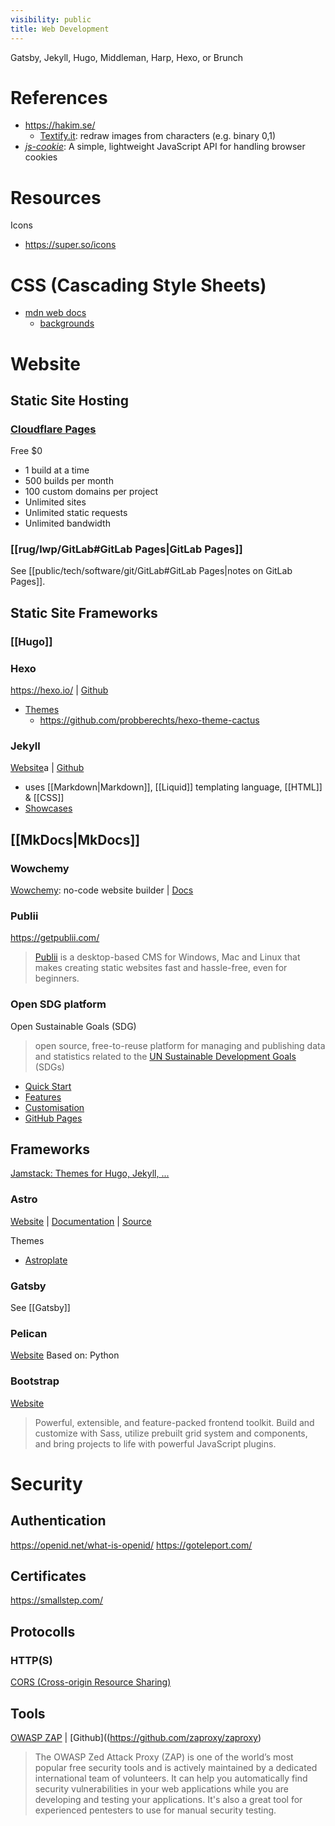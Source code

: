 ```yaml
---
visibility: public
title: Web Development
---
```

Gatsby, Jekyll, Hugo, Middleman, Harp, Hexo, or Brunch

# References

- <https://hakim.se/>
    - [Textify.it](https://lab.hakim.se/textify/): redraw images from characters (e.g. binary 0,1)
- [*js-cookie*](https://github.com/js-cookie/js-cookie): A simple, lightweight JavaScript API for handling browser cookies

# Resources

Icons

- <https://super.so/icons>

# CSS (Cascading Style Sheets)

- [mdn web docs](https://developer.mozilla.org/en-US/docs/Web/CSS)
    - [backgrounds]()

# Website

## Static Site Hosting

### [Cloudflare Pages](https://pages.cloudflare.com/)

Free $0

- 1 build at a time
- 500 builds per month
- 100 custom domains per project
- Unlimited sites
- Unlimited static requests
- Unlimited bandwidth

### [[rug/lwp/GitLab#GitLab Pages|GitLab Pages]]

See [[public/tech/software/git/GitLab#GitLab Pages|notes on GitLab Pages]].

## Static Site Frameworks

### [[Hugo]]

### Hexo

<https://hexo.io/> | [Github](https://github.com/hexojs/hexo)

- [Themes](https://hexo.io/themes/)
    - <https://github.com/probberechts/hexo-theme-cactus>

### Jekyll

[Website](https://jekyllrb.com/)a | [Github](https://github.com/jekyll/jekyll)

- uses [[Markdown|Markdown]], [[Liquid]] templating language, [[HTML]] & [[CSS]]
- [Showcases](https://jekyllrb.com/showcase/)

## [[MkDocs|MkDocs]]

### Wowchemy

[Wowchemy](https://wowchemy.com/): no-code website builder | [Docs](https://wowchemy.com/docs/)

### Publii

<https://getpublii.com/>
> [Publii](https://getpublii.com/) is a desktop-based CMS for Windows, Mac and Linux that makes creating static websites fast and hassle-free, even for beginners.

### Open SDG platform

Open Sustainable Goals (SDG)
> open source, free-to-reuse platform for managing and publishing data and statistics related to the [UN Sustainable Development Goals](https://www.un.org/sustainabledevelopment/sustainable-development-goals/) (SDGs)

- [Quick Start](https://open-sdg.readthedocs.io/en/latest/quick-start/)
- [Features](https://open-sdg.readthedocs.io/en/latest/open-sdg-features/)
- [Customisation](https://open-sdg.readthedocs.io/en/latest/customisation/)
- [GitHub Pages](https://open-sdg.readthedocs.io/en/latest/hosting/github-pages-production/)

## Frameworks

[Jamstack: Themes for Hugo, Jekyll, ...](https://jamstackthemes.dev/)


### Astro

[Website](https://astro.build/) | [Documentation](https://docs.astro.build/en/getting-started/) | [Source](https://github.com/withastro/astro)

Themes

- [Astroplate](https://github.com/zeon-studio/astroplate)


### Gatsby

See [[Gatsby]]

### Pelican

[Website](https://getpelican.com/)
Based on: Python

### Bootstrap

[Website](https://getbootstrap.com/)
> Powerful, extensible, and feature-packed frontend toolkit. Build and customize with Sass, utilize prebuilt grid system and components, and bring projects to life with powerful JavaScript plugins.

# Security

## Authentication

<https://openid.net/what-is-openid/>
<https://goteleport.com/>

## Certificates

<https://smallstep.com/>

## Protocolls

### HTTP(S)

[CORS (Cross-origin Resource Sharing)](https://web.dev/cross-origin-resource-sharing/?utm_source=devtools)

## Tools

[OWASP ZAP](https://www.zaproxy.org) | [Github]((<https://github.com/zaproxy/zaproxy>)
> The OWASP Zed Attack Proxy (ZAP) is one of the world’s most popular free security tools and is actively maintained by a dedicated international team of volunteers. It can help you automatically find security vulnerabilities in your web applications while you are developing and testing your applications. It's also a great tool for experienced pentesters to use for manual security testing.
